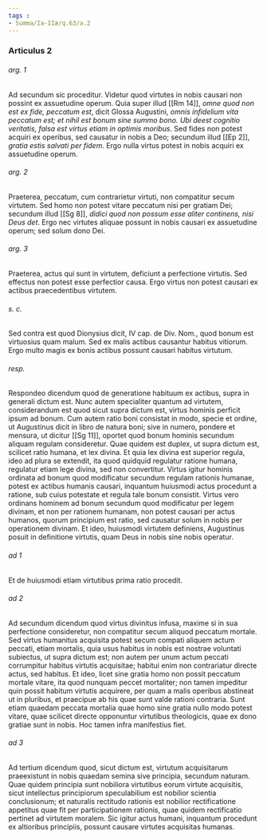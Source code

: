 ```yaml
---
tags : 
- Summa/Ia-IIæ/q.63/a.2
---
```


### Articulus 2

###### arg. 1
Ad secundum sic proceditur. Videtur quod virtutes in nobis causari non possint ex assuetudine operum. Quia super illud [[Rm 14]], *omne quod non est ex fide, peccatum est*, dicit Glossa Augustini, *omnis infidelium vita peccatum est; et nihil est bonum sine summo bono. Ubi deest cognitio veritatis, falsa est virtus etiam in optimis moribus*. Sed fides non potest acquiri ex operibus, sed causatur in nobis a Deo; secundum illud [[Ep 2]], *gratia estis salvati per fidem*. Ergo nulla virtus potest in nobis acquiri ex assuetudine operum.

###### arg. 2
Praeterea, peccatum, cum contrarietur virtuti, non compatitur secum virtutem. Sed homo non potest vitare peccatum nisi per gratiam Dei; secundum illud [[Sg 8]], *didici quod non possum esse aliter continens, nisi Deus det*. Ergo nec virtutes aliquae possunt in nobis causari ex assuetudine operum; sed solum dono Dei.

###### arg. 3
Praeterea, actus qui sunt in virtutem, deficiunt a perfectione virtutis. Sed effectus non potest esse perfectior causa. Ergo virtus non potest causari ex actibus praecedentibus virtutem.

###### s. c.
Sed contra est quod Dionysius dicit, IV cap. de Div. Nom., quod bonum est virtuosius quam malum. Sed ex malis actibus causantur habitus vitiorum. Ergo multo magis ex bonis actibus possunt causari habitus virtutum.

###### resp.
Respondeo dicendum quod de generatione habituum ex actibus, supra in generali dictum est. Nunc autem specialiter quantum ad virtutem, considerandum est quod sicut supra dictum est, virtus hominis perficit ipsum ad bonum. Cum autem ratio boni consistat in modo, specie et ordine, ut Augustinus dicit in libro de natura boni; sive in numero, pondere et mensura, ut dicitur [[Sg 11]], oportet quod bonum hominis secundum aliquam regulam consideretur. Quae quidem est duplex, ut supra dictum est, scilicet ratio humana, et lex divina. Et quia lex divina est superior regula, ideo ad plura se extendit, ita quod quidquid regulatur ratione humana, regulatur etiam lege divina, sed non convertitur. Virtus igitur hominis ordinata ad bonum quod modificatur secundum regulam rationis humanae, potest ex actibus humanis causari, inquantum huiusmodi actus procedunt a ratione, sub cuius potestate et regula tale bonum consistit. Virtus vero ordinans hominem ad bonum secundum quod modificatur per legem divinam, et non per rationem humanam, non potest causari per actus humanos, quorum principium est ratio, sed causatur solum in nobis per operationem divinam. Et ideo, huiusmodi virtutem definiens, Augustinus posuit in definitione virtutis, quam Deus in nobis sine nobis operatur.

###### ad 1
Et de huiusmodi etiam virtutibus prima ratio procedit.

###### ad 2
Ad secundum dicendum quod virtus divinitus infusa, maxime si in sua perfectione consideretur, non compatitur secum aliquod peccatum mortale. Sed virtus humanitus acquisita potest secum compati aliquem actum peccati, etiam mortalis, quia usus habitus in nobis est nostrae voluntati subiectus, ut supra dictum est; non autem per unum actum peccati corrumpitur habitus virtutis acquisitae; habitui enim non contrariatur directe actus, sed habitus. Et ideo, licet sine gratia homo non possit peccatum mortale vitare, ita quod nunquam peccet mortaliter; non tamen impeditur quin possit habitum virtutis acquirere, per quam a malis operibus abstineat ut in pluribus, et praecipue ab his quae sunt valde rationi contraria. Sunt etiam quaedam peccata mortalia quae homo sine gratia nullo modo potest vitare, quae scilicet directe opponuntur virtutibus theologicis, quae ex dono gratiae sunt in nobis. Hoc tamen infra manifestius fiet.

###### ad 3
Ad tertium dicendum quod, sicut dictum est, virtutum acquisitarum praeexistunt in nobis quaedam semina sive principia, secundum naturam. Quae quidem principia sunt nobiliora virtutibus eorum virtute acquisitis, sicut intellectus principiorum speculabilium est nobilior scientia conclusionum; et naturalis rectitudo rationis est nobilior rectificatione appetitus quae fit per participationem rationis, quae quidem rectificatio pertinet ad virtutem moralem. Sic igitur actus humani, inquantum procedunt ex altioribus principiis, possunt causare virtutes acquisitas humanas.

